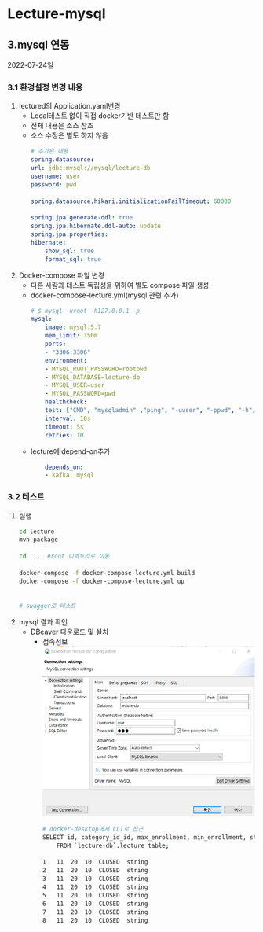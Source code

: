 # Lecture-mysql



## 3.mysql 연동
2022-07-24일

### 3.1 환경설정 변경 내용
1. lectured의 Application.yaml변경
   - Local테스트 없이 직접 docker기반 테스트만 함
   - 전체 내용은 소스 참조
   - 소스 수정은 별도 하지 않음
        ```yaml
        # 추가된 내용
        spring.datasource:
        url: jdbc:mysql://mysql/lecture-db
        username: user
        password: pwd

        spring.datasource.hikari.initializationFailTimeout: 60000

        spring.jpa.generate-ddl: true
        spring.jpa.hibernate.ddl-auto: update
        spring.jpa.properties:
        hibernate:
            show_sql: true
            format_sql: true
        ```
2. Docker-compose 파일 변경
   - 다른 사람과 테스트 독립성을 위하여 별도 compose 파일 생성
   - docker-compose-lecture.yml(mysql 관련 추가)
        ```yaml
        # $ mysql -uroot -h127.0.0.1 -p
        mysql:
            image: mysql:5.7
            mem_limit: 350m
            ports:
            - "3306:3306"
            environment:
            - MYSQL_ROOT_PASSWORD=rootpwd
            - MYSQL_DATABASE=lecture-db
            - MYSQL_USER=user
            - MYSQL_PASSWORD=pwd
            healthcheck:
            test: ["CMD", "mysqladmin" ,"ping", "-uuser", "-ppwd", "-h", "localhost"]
            interval: 10s
            timeout: 5s
            retries: 10
        ```
    - lecture에 depend-on추가
        ```yaml
            depends_on:
            - kafka, mysql
        ```
### 3.2 테스트
1. 실행
    ```bash
    cd lecture
    mvn package

    cd  ..  #root 디렉토리로 이동

    docker-compose -f docker-compose-lecture.yml build
    docker-compose -f docker-compose-lecture.yml up


    # swagger로 테스트
    ```
2. mysql 결과 확인
   - DBeaver 다운로드 및 설치
     - 접속정보 ![](images/01-connection.png)
        ```bash
        # docker-desktop에서 CLI로 접근
        SELECT id, category_id_id, max_enrollment, min_enrollment, status, title, version
            FROM `lecture-db`.lecture_table;

        1	11	20	10	CLOSED	string
        2	11	20	10	CLOSED	string
        3	11	20	10	CLOSED	string
        4	11	20	10	CLOSED	string
        5	11	20	10	CLOSED	string
        6	11	20	10	CLOSED	string
        7	11	20	10	CLOSED	string
        8	11	20	10	CLOSED	string
        ```
